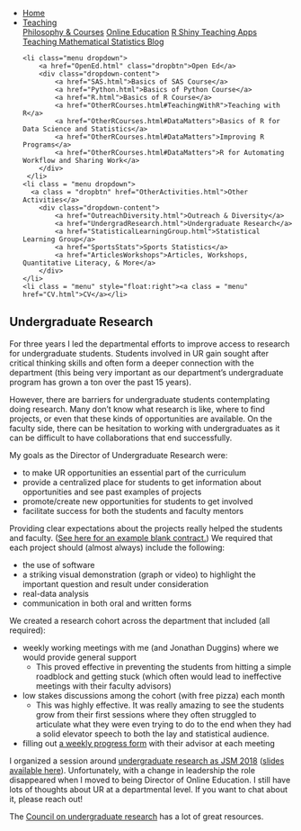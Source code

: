 
<head>
  <link rel="stylesheet" href="../css/styles.css">
</head>

<ul class = "menu">
    <li class = "menu"><a class = "menu" href="../index.html">Home</a></li>
    <li class="menu dropdown">
        <a href="Teaching.html" class="dropbtn">Teaching</a>
        <div class="dropdown-content">
            <a href="PhilosophyCourses.html">Philosophy & Courses</a>
            <a href="Online.html">Online Education</a>
            <a href="ShinyApps.html">R Shiny Teaching Apps</a>
            <a href="MathStat.html">Teaching Mathematical Statistics Blog</a>
        </div>
     </li>
    
    <li class="menu dropdown">
        <a href="OpenEd.html" class="dropbtn">Open Ed</a>
        <div class="dropdown-content">
            <a href="SAS.html">Basics of SAS Course</a>
            <a href="Python.html">Basics of Python Course</a>
            <a href="R.html">Basics of R Course</a>
            <a href="OtherRCourses.html#TeachingWithR">Teaching with R</a>
            <a href="OtherRCourses.html#DataMatters">Basics of R for Data Science and Statistics</a>
            <a href="OtherRCourses.html#DataMatters">Improving R Programs</a>
            <a href="OtherRCourses.html#DataMatters">R for Automating Workflow and Sharing Work</a>
        </div>
     </li>
    <li class = "menu dropdown">
      <a class = "dropbtn" href="OtherActivities.html">Other Activities</a>
        <div class="dropdown-content">
            <a href="OutreachDiversity.html">Outreach & Diversity</a>
            <a href="UndergradResearch.html">Undergraduate Research</a>
            <a href="StatisticalLearningGroup.html">Statistical Learning Group</a>
            <a href="SportsStats">Sports Statistics</a>
            <a href="ArticlesWorkshops">Articles, Workshops, Quantitative Literacy, & More</a>
        </div>
    </li>
    <li class = "menu" style="float:right"><a class = "menu" href="CV.html">CV</a></li>
</ul>

<br style = "display: block; content: ''; margin-top: 10; ">


## Undergraduate Research

For three years I led the departmental efforts to improve access to
research for undergraduate students. Students involved in UR gain sought
after critical thinking skills and often form a deeper connection with
the department (this being very important as our department’s
undergraduate program has grown a ton over the past 15 years).

However, there are barriers for undergraduate students contemplating
doing research. Many don’t know what research is like, where to find
projects, or even that these kinds of opportunities are available. On
the faculty side, there can be hesitation to working with undergraduates
as it can be difficult to have collaborations that end successfully.

My goals as the Director of Undergraduate Research were:

-   to make UR opportunities an essential part of the curriculum
-   provide a centralized place for students to get information about
    opportunities and see past examples of projects
-   promote/create new opportunities for students to get involved
-   facilitate success for both the students and faculty mentors

Providing clear expectations about the projects really helped the
students and faculty. ([See here for an example blank
contract.](https://github.com/jbpost2/jbpost2.github.io/blob/main/files/UndergradResearchFiles/ProjectSyllabus.docx))
We required that each project should (almost always) include the
following:

-   the use of software
-   a striking visual demonstration (graph or video) to highlight the
    important question and result under consideration
-   real-data analysis
-   communication in both oral and written forms

We created a research cohort across the department that included (all
required):

-   weekly working meetings with me (and Jonathan Duggins) where we
    would provide general support
    -   This proved effective in preventing the students from hitting a
        simple roadblock and getting stuck (which often would lead to
        ineffective meetings with their faculty advisors)
-   low stakes discussions among the cohort (with free pizza) each month
    -   This was highly effective. It was really amazing to see the
        students grow from their first sessions where they often
        struggled to articulate what they were even trying to do to the
        end when they had a solid elevator speech to both the lay and
        statistical audience.  
-   filling out [a weekly progress
    form](https://github.com/jbpost2/jbpost2.github.io/blob/main/files/UndergradResearchFiles/MeetingProgressForm.docx)
    with their advisor at each meeting

I organized a session around
<a href = "https://ww2.amstat.org/meetings/jsm/2018/onlineprogram/ActivityDetails.cfm?SessionID=215256" target = "_blank">undergraduate
research as JSM 2018</a> ([slides available
here](https://github.com/jbpost2/jbpost2.github.io/blob/main/files/UndergradResearchFiles/Post_Justin_Implementing_a_Department-wide_Undergraduate_Research_Program_153.pdf)).
Unfortunately, with a change in leadership the role disappeared when I
moved to being Director of Online Education. I still have lots of
thoughts about UR at a departmental level. If you want to chat about it,
please reach out!

The <a href = "https://www.cur.org" target = "_blank">Council on
undergraduate research</a> has a lot of great resources.
